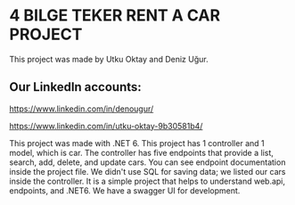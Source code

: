 # 4 BILGE TEKER RENT A CAR PROJECT

This project was made by Utku Oktay and Deniz Uğur.
## Our LinkedIn accounts:

https://www.linkedin.com/in/denougur/


https://www.linkedin.com/in/utku-oktay-9b30581b4/

This project was made with .NET 6.
This project has 1 controller and 1 model, which is car.
The controller has five endpoints that provide a list, search, add, delete, and update cars. You can see endpoint documentation inside the project file.
We didn't use SQL for saving data; we listed our cars inside the controller.
It is a simple project that helps to understand web.api, endpoints, and .NET6.
We have a swagger UI for development.

